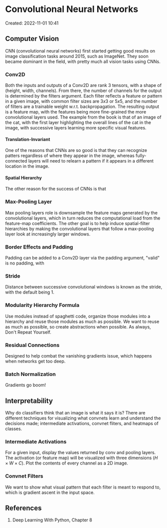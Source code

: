 # Convolutional Neural Networks
Created: 2022-11-01 10:41

## Computer Vision
CNN (convolutional neural networks) first started getting good results on image classification tasks around 2015, such as ImageNet. They soon became dominant in the field, with pretty much all vision tasks using CNNs. 

### Conv2D
Both the inputs and outputs of a Conv2D are rank 3 tensors, with a shape of (height, width, channels). From there, the number of channels for the output is determined by the filters argument. Each filter reflects a feature or pattern in a given image, with common filter sizes are $3 x 3$ or $5 x 5$, and the number of filters are a trainable weight w.r.t. backpropagation. The resulting output is a feature map, with the features being more fine-grained the more convolutional layers used. The example from the book is that of an image of the cat, with the first layer highlighting the overall lines of the cat in the image, with successive layers learning more specific visual features. 

#### Translation-Invariant
One of the reasons that CNNs are so good is that they can recognize patters regardless of where they appear in the image, whereas fully-connected layers will need to relearn a pattern if it appears in a different location in the image.

#### Spatial Hierarchy
The other reason for the success of CNNs is that

### Max-Pooling Layer
Max pooling layers role is downsample the feature maps generated by the convolutional layers, which in turn reduces the computational load from the feature-map coefficients. The other goal is to help induce spatial-filter hierarchies by making the convolutional layers that follow a max-pooling layer look at increasingly larger windows. 

### Border Effects and Padding
Padding can be added to a Conv2D layer via the padding argument, "valid" is no padding, with 

### Stride
Distance between successive convolutional windows is known as the stride, with the default being 1. 

### Modularity Hierarchy Formula
Use modules instead of spaghetti code, organize those modules into a hierarchy and reuse those modules as much as possible. We want to reuse as much as possible, so create abstractions when possible. As always, Don't Repeat Yourself.

### Residual Connections
Designed to help combat the vanishing gradients issue, which happens when networks get too deep.

### Batch Normalization
Gradients go boom!

## Interpretability
Why do classifiers think that an image is what it says it is? There are different techniques for visualizing what convnets learn and understand the decisions made; intermediate activations, convnet fliters, and heatmaps of classes.

### Intermediate Activations
For a given input, display the values returned by conv and pooling layers. The activation (or feature map) will be visualized with three dimensions $(H \times W \times C)$. Plot the contents of every channel as a 2D image. 

### Convnet Filters
We want to show what visual pattern that each filter is meant to respond to, which is gradient ascent in the input space.

## References
1. Deep Learning With Python, Chapter 8